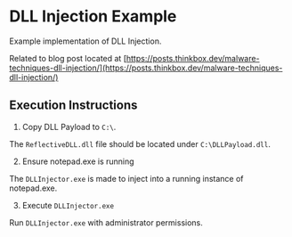 # DLL Injection Example

Example implementation of DLL Injection.

Related to blog post located at [https://posts.thinkbox.dev/malware-techniques-dll-injection/](https://posts.thinkbox.dev/malware-techniques-dll-injection/)

## Execution Instructions

1. Copy DLL Payload to `C:\`.

The `ReflectiveDLL.dll` file should be located under `C:\DLLPayload.dll`.

2. Ensure notepad.exe is running

The `DLLInjector.exe` is made to inject into a running instance of notepad.exe.

3. Execute `DLLInjector.exe`

Run `DLLInjector.exe` with administrator permissions.
